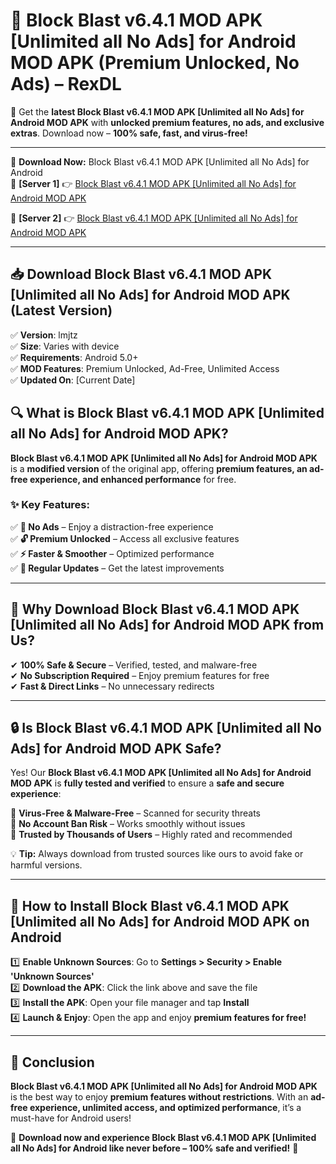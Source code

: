 # 🚀 Block Blast v6.4.1 MOD APK [Unlimited all No Ads] for Android MOD APK (Premium Unlocked, No Ads) – RexDL 

🎯 Get the **latest Block Blast v6.4.1 MOD APK [Unlimited all No Ads] for Android MOD APK** with **unlocked premium features, no ads, and exclusive extras**. Download now – **100% safe, fast, and virus-free!**  

---

🔽 **Download Now:** Block Blast v6.4.1 MOD APK [Unlimited all No Ads] for Android  
🔹 **[Server 1]** 👉 [Block Blast v6.4.1 MOD APK [Unlimited all No Ads] for Android MOD APK](https://apkcomod.com?title=Block_Blast_v6.4.1_MOD_APK_[Unlimited_all_No_Ads]_for_Android)  

🔹 **[Server 2]** 👉 [Block Blast v6.4.1 MOD APK [Unlimited all No Ads] for Android MOD APK](https://apkcomod.com?title=Block_Blast_v6.4.1_MOD_APK_[Unlimited_all_No_Ads]_for_Android)  

---
## 📥 Download Block Blast v6.4.1 MOD APK [Unlimited all No Ads] for Android MOD APK (Latest Version)  

✅ **Version**: lmjtz  
✅ **Size**: Varies with device  
✅ **Requirements**: Android 5.0+  
✅ **MOD Features**: Premium Unlocked, Ad-Free, Unlimited Access  
✅ **Updated On**: [Current Date]  

## 🔍 What is Block Blast v6.4.1 MOD APK [Unlimited all No Ads] for Android MOD APK?  

**Block Blast v6.4.1 MOD APK [Unlimited all No Ads] for Android MOD APK** is a **modified version** of the original app, offering **premium features, an ad-free experience, and enhanced performance** for free.  

### ✨ Key Features:  

✅ **🚫 No Ads** – Enjoy a distraction-free experience  
✅ **🔓 Premium Unlocked** – Access all exclusive features  
✅ **⚡ Faster & Smoother** – Optimized performance  
✅ **🔄 Regular Updates** – Get the latest improvements  

---

## 🌟 Why Download Block Blast v6.4.1 MOD APK [Unlimited all No Ads] for Android MOD APK from Us?  

✔ **100% Safe & Secure** – Verified, tested, and malware-free  
✔ **No Subscription Required** – Enjoy premium features for free  
✔ **Fast & Direct Links** – No unnecessary redirects  

---

## 🔒 Is Block Blast v6.4.1 MOD APK [Unlimited all No Ads] for Android MOD APK Safe?  

Yes! Our **Block Blast v6.4.1 MOD APK [Unlimited all No Ads] for Android MOD APK** is **fully tested and verified** to ensure a **safe and secure experience**:  

🔹 **Virus-Free & Malware-Free** – Scanned for security threats  
🔹 **No Account Ban Risk** – Works smoothly without issues  
🔹 **Trusted by Thousands of Users** – Highly rated and recommended  

💡 **Tip:** Always download from trusted sources like ours to avoid fake or harmful versions.  

---

## 📲 How to Install Block Blast v6.4.1 MOD APK [Unlimited all No Ads] for Android MOD APK on Android  

1️⃣ **Enable Unknown Sources**: Go to **Settings > Security > Enable 'Unknown Sources'**  
2️⃣ **Download the APK**: Click the link above and save the file  
3️⃣ **Install the APK**: Open your file manager and tap **Install**  
4️⃣ **Launch & Enjoy**: Open the app and enjoy **premium features for free!**  

---

## 🚀 Conclusion  

**Block Blast v6.4.1 MOD APK [Unlimited all No Ads] for Android MOD APK** is the best way to enjoy **premium features without restrictions**. With an **ad-free experience, unlimited access, and optimized performance**, it’s a must-have for Android users!  

🔻 **Download now and experience Block Blast v6.4.1 MOD APK [Unlimited all No Ads] for Android like never before – 100% safe and verified!** 🔻  
